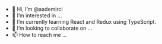 - 👋 Hi, I’m @aademirci
- 👀 I’m interested in ...
- 🌱 I’m currently learning React and Redux using TypeScript.
- 💞️ I’m looking to collaborate on ...
- 📫 How to reach me ...

<!---
aademirci/aademirci is a ✨ special ✨ repository because its `README.md` (this file) appears on your GitHub profile.
You can click the Preview link to take a look at your changes.
--->
